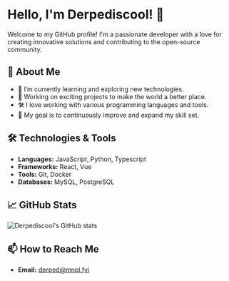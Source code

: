 # Hello, I'm Derpediscool! 👋

Welcome to my GitHub profile! I'm a passionate developer with a love for creating innovative solutions and contributing to the open-source community.

## 🚀 About Me
- 🌱 I’m currently learning and exploring new technologies.
- 💼 Working on exciting projects to make the world a better place.
- 🛠️ I love working with various programming languages and tools.
- 🎯 My goal is to continuously improve and expand my skill set.

## 🛠️ Technologies & Tools
- **Languages:** JavaScript, Python, Typescript
- **Frameworks:** React, Vue
- **Tools:** Git, Docker
- **Databases:** MySQL, PostgreSQL

## 📈 GitHub Stats
![Derpediscool's GitHub stats](https://github-readme-stats.vercel.app/api?username=Derpediscool&show_icons=true&theme=radical)

## 📫 How to Reach Me
- **Email:** [derped@mnpl.fyi](mailto:derped@mnpl.fyi)
